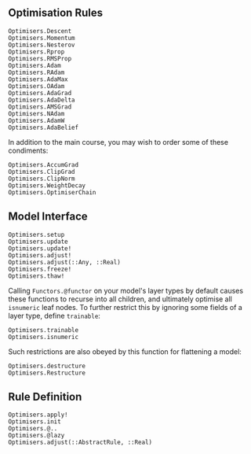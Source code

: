 
## Optimisation Rules

```@docs
Optimisers.Descent
Optimisers.Momentum
Optimisers.Nesterov
Optimisers.Rprop
Optimisers.RMSProp
Optimisers.Adam
Optimisers.RAdam
Optimisers.AdaMax
Optimisers.OAdam
Optimisers.AdaGrad
Optimisers.AdaDelta
Optimisers.AMSGrad
Optimisers.NAdam
Optimisers.AdamW
Optimisers.AdaBelief
```

In addition to the main course, you may wish to order some of these condiments:

```@docs
Optimisers.AccumGrad
Optimisers.ClipGrad
Optimisers.ClipNorm
Optimisers.WeightDecay
Optimisers.OptimiserChain
```

## Model Interface

```@docs
Optimisers.setup
Optimisers.update
Optimisers.update!
Optimisers.adjust!
Optimisers.adjust(::Any, ::Real)
Optimisers.freeze!
Optimisers.thaw!
```

Calling `Functors.@functor` on your model's layer types by default causes
these functions to recurse into all children, and ultimately optimise
all `isnumeric` leaf nodes.
To further restrict this by ignoring some fields of a layer type, define `trainable`:

```@docs
Optimisers.trainable
Optimisers.isnumeric
```

Such restrictions are also obeyed by this function for flattening a model:

```@docs
Optimisers.destructure
Optimisers.Restructure
```

## Rule Definition

```@docs
Optimisers.apply!
Optimisers.init
Optimisers.@..
Optimisers.@lazy
Optimisers.adjust(::AbstractRule, ::Real)
```
